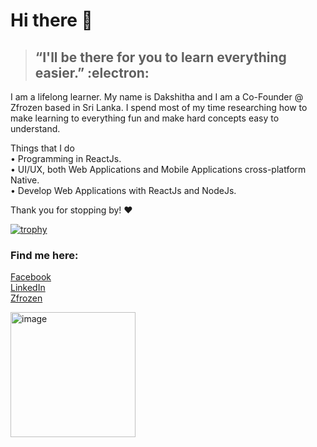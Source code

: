 # Hi there 👋

> ## “I'll be there for you to learn everything easier.” :electron:    

I am a lifelong learner. My name is Dakshitha and I am a Co-Founder @ Zfrozen based in Sri Lanka. 
I spend most of my time researching how to make learning to everything fun and make hard concepts easy to understand.

Things that I do  
• Programming in ReactJs.  
• UI/UX, both Web Applications and Mobile Applications cross-platform Native.  
• Develop Web Applications with ReactJs and NodeJs.  

Thank you for stopping by! ❤️

[![trophy](https://github-profile-trophy.vercel.app/?username=dakshithadissanayaka&theme=onedark)](https://github.com/ryo-ma/github-profile-trophy)

### Find me here:
<a rel="me" href="https://www.facebook.com/dakshithadissanayaka/">Facebook</a>  
<a rel="me" href="https://www.linkedin.com/in/dakshithadissanayaka/">LinkedIn</a>  
<a rel="me" href="https://zfrozen.com">Zfrozen</a>

<img width="200" alt="image" src="https://github.com/dakshithadissanayaka/dakshithadissanayaka/assets/45692186/2747a496-ba7c-448d-bd34-6a88adbf6e3b">
